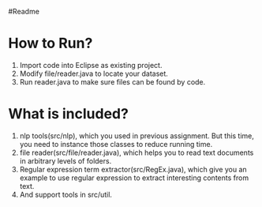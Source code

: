 #Readme

How to Run?
===
1. Import code into Eclipse as existing project.
2. Modify file/reader.java to locate your dataset.
3. Run reader.java to make sure files can be found by code.

What is included?
===
1. nlp tools(src/nlp), which you used in previous assignment. But this time, you need to instance those classes to reduce running time.
2. file reader(src/file/reader.java), which helps you to read text documents in arbitrary levels of folders.
3. Regular expression term extractor(src/RegEx.java), which give you an example to use regular expression to extract interesting contents from text.
4. And support tools in src/util.
